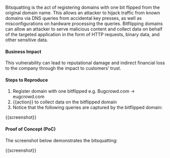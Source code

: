 Bitsquatting is the act of registering domains with one bit flipped from the original domain name. This allows an attacker to hijack traffic from known domains via DNS queries from accidental key presses, as well as misconfigurations on hardware processing the queries. Bitflipping domains can allow an attacker to serve malicious content and collect data on behalf of the targeted application in the form of HTTP requests, binary data, and other sensitive data.

#### Business Impact

This vulnerability can lead to reputational damage and indirect financial loss to the company through the impact to customers’ trust.

#### Steps to Reproduce

1. Register domain with one bitflipped e.g. Bugcrowd.com -> eugcrowd.com
1. {{action}} to collect data on the bitflipped domain
1. Notice that the following queries are captured by the bitflipped domain:

{{screenshot}}

#### Proof of Concept (PoC)

The screenshot below demonstrates the bitsquatting:

{{screenshot}}
